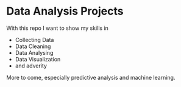 <h1>Data Analysis Projects</h1>

<p>With this repo I want to show my skills in</p>
<ul>
  <li>Collecting Data</li>
  <li>Data Cleaning</li>
  <li>Data Analysing</li>
  <li>Data Visualization</li>
  <li>and adverity</li>
</ul>

<p>More to come, especially predictive analysis and machine learning.</p>
